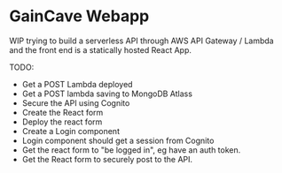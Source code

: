# GainCave Webapp

WIP trying to build a serverless API through AWS API Gateway / Lambda and the front end is a statically hosted React App.

TODO:
 - Get a POST Lambda deployed
 - Get a POST lambda saving to MongoDB Atlass
 - Secure the API using Cognito
 - Create the React form
 - Deploy the react form
 - Create a Login component
 - Login component should get a session from Cognito
 - Get the react form to "be logged in", eg have an auth token.
 - Get the React form to securely post to the API.
